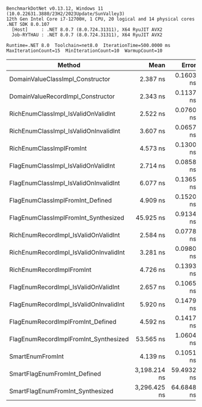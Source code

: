 ```

BenchmarkDotNet v0.13.12, Windows 11 (10.0.22631.3880/23H2/2023Update/SunValley3)
12th Gen Intel Core i7-12700H, 1 CPU, 20 logical and 14 physical cores
.NET SDK 8.0.107
  [Host]     : .NET 8.0.7 (8.0.724.31311), X64 RyuJIT AVX2
  Job-RYTHAU : .NET 8.0.7 (8.0.724.31311), X64 RyuJIT AVX2

Runtime=.NET 8.0  Toolchain=net8.0  IterationTime=500.0000 ms
MaxIterationCount=15  MinIterationCount=10  WarmupCount=10

```

| Method                                 |         Mean |      Error |     StdDev |  Ratio | RatioSD |
|----------------------------------------|-------------:|-----------:|-----------:|-------:|--------:|
| DomainValueClassImpl_Constructor       |     2.387 ns |  0.1603 ns |  0.1499 ns |   0.53 |    0.04 |
| DomainValueRecordImpl_Constructor      |     2.343 ns |  0.1137 ns |  0.0950 ns |   0.52 |    0.02 |
| RichEnumClassImpl_IsValidOnValidInt    |     2.522 ns |  0.0760 ns |  0.0550 ns |   0.55 |    0.01 |
| RichEnumClassImpl_IsValidOnInvalidInt  |     3.607 ns |  0.0657 ns |  0.0434 ns |   0.79 |    0.02 |
| RichEnumClassImplFromInt               |     4.573 ns |  0.1300 ns |  0.0860 ns |   1.00 |    0.00 |
| FlagEnumClassImpl_IsValidOnValidInt    |     2.714 ns |  0.0858 ns |  0.0670 ns |   0.60 |    0.02 |
| FlagEnumClassImpl_IsValidOnInvalidInt  |     6.077 ns |  0.1365 ns |  0.0903 ns |   1.33 |    0.03 |
| FlagEnumClassImplFromInt_Defined       |     4.909 ns |  0.1520 ns |  0.1099 ns |   1.07 |    0.04 |
| FlagEnumClassImplFromInt_Synthesized   |    45.925 ns |  0.9134 ns |  0.4777 ns |  10.08 |    0.21 |
| RichEnumRecordImpl_IsValidOnValidInt   |     2.584 ns |  0.0778 ns |  0.0650 ns |   0.57 |    0.02 |
| RichEnumRecordImpl_IsValidOnInvalidInt |     3.281 ns |  0.0980 ns |  0.0917 ns |   0.71 |    0.03 |
| RichEnumRecordImplFromInt              |     4.726 ns |  0.1393 ns |  0.1007 ns |   1.03 |    0.02 |
| FlagEnumRecordImpl_IsValidOnValidInt   |     2.657 ns |  0.1065 ns |  0.0996 ns |   0.58 |    0.02 |
| FlagEnumRecordImpl_IsValidOnInvalidInt |     5.920 ns |  0.1479 ns |  0.1384 ns |   1.29 |    0.03 |
| FlagEnumRecordImplFromInt_Defined      |     4.592 ns |  0.1417 ns |  0.0938 ns |   1.00 |    0.03 |
| FlagEnumRecordImplFromInt_Synthesized  |    53.565 ns |  1.0604 ns |  0.8854 ns |  11.70 |    0.23 |
| SmartEnumFromInt                       |     4.139 ns |  0.1051 ns |  0.0625 ns |   0.91 |    0.01 |
| SmartFlagEnumFromInt_Defined           | 3,198.214 ns | 59.4932 ns | 52.7392 ns | 697.12 |   20.94 |
| SmartFlagEnumFromInt_Synthesized       | 3,296.425 ns | 64.6848 ns | 42.7850 ns | 721.00 |   13.87 |
